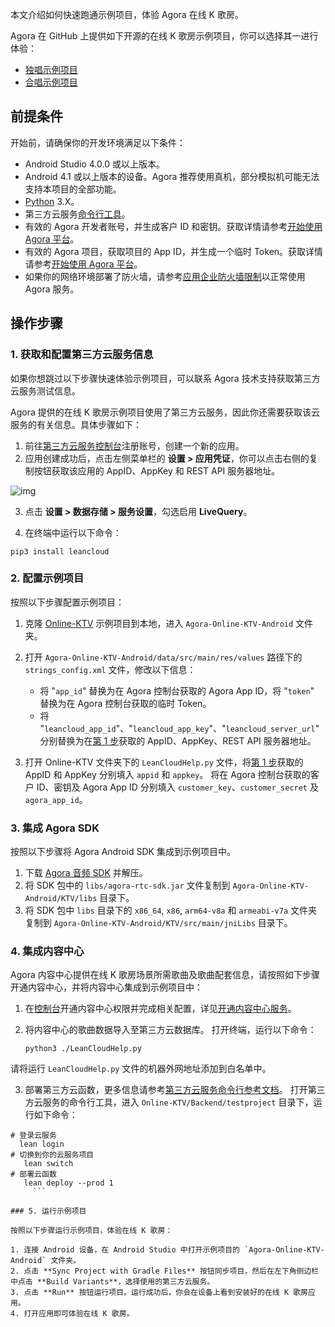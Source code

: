 本文介绍如何快速跑通示例项目，体验 Agora 在线 K 歌房。

Agora 在 GitHub 上提供如下开源的在线 K 歌房示例项目，你可以选择其一进行体验：

- [独唱示例项目](https://github.com/AgoraIO-Usecase/Online-KTV/tree/master/Agora-Online-KTV-Android)
- [合唱示例项目](http://github.com/AgoraIO-Usecase/Online-KTV/tree/chorus/Agora-Online-KTV-Android)

## 前提条件

开始前，请确保你的开发环境满足以下条件：

- Android Studio 4.0.0 或以上版本。
- Android 4.1 或以上版本的设备。Agora 推荐使用真机，部分模拟机可能无法支持本项目的全部功能。
- [Python](https://www.python.org/) 3.X。
- 第三方云服务[命令行工具](https://leancloud.cn/docs/leanengine_faq.html#hash-864044521)。
- 有效的 Agora 开发者账号，并生成客户 ID 和密钥。获取详情请参考[开始使用 Agora 平台](https://docs.agora.io/cn/AgoraPlatform/get_appid_token?platform=AllPlatforms#生成客户-id-和密钥)。
- 有效的 Agora 项目，获取项目的 App ID，并生成一个临时 Token。获取详情请参考[开始使用 Agora 平台](https://docs.agora.io/cn/AgoraPlatform/get_appid_token?platform=AllPlatforms)。
- 如果你的网络环境部署了防火墙，请参考[应用企业防火墙限制](https://docs.agora.io/cn/AgoraPlatform/firewall?platform=iOS)以正常使用 Agora 服务。

## 操作步骤
### 1. 获取和配置第三方云服务信息

<div class="alert note"> 如果你想跳过以下步骤快速体验示例项目，可以联系 Agora 技术支持获取第三方云服务测试信息。</div>

Agora 提供的在线 K 歌房示例项目使用了第三方云服务，因此你还需要获取该云服务的有关信息。具体步骤如下：

1. 前往[第三方云服务控制台](https://console.leancloud.cn/)注册账号，创建一个新的应用。
2. 应用创建成功后，点击左侧菜单栏的 **设置 > 应用凭证**，你可以点击右侧的复制按钮获取该应用的 AppID、AppKey 和 REST API 服务器地址。

 ![img](https://web-cdn.agora.io/docs-files/1623232859967)

3. 点击 **设置 > 数据存储 > 服务设置**，勾选启用 **LiveQuery**。

4. 在终端中运行以下命令：    

 ```shell
 pip3 install leancloud
 ```

### 2. 配置示例项目

按照以下步骤配置示例项目：

1. 克隆 [Online-KTV](https://github.com/AgoraIO-Usecase/Online-KTV) 示例项目到本地，进入 `Agora-Online-KTV-Android` 文件夹。

2. 打开 `Agora-Online-KTV-Android/data/src/main/res/values` 路径下的 `strings_config.xml` 文件，修改以下信息：

   - 将 "`app_id`" 替换为在 Agora 控制台获取的 Agora App ID，将 "`token`" 替换为在 Agora 控制台获取的临时 Token。
   - 将 "`leancloud_app_id`"、"`leancloud_app_key`"、"`leancloud_server_url`" 分别替换为在[第 1 步](/cn/online-ktv/run_ktv_android?platform=Android&versionId=a6b97eb0-0708-11ec-8e65-856920855d60#1-获取和配置第三方云服务信息)获取的 AppID、AppKey、REST API 服务器地址。

4. 打开 Online-KTV 文件夹下的 `LeanCloudHelp.py` 文件，将[第 1 步](/cn/online-ktv/run_ktv_android?platform=Android&versionId=a6b97eb0-0708-11ec-8e65-856920855d60#1-获取和配置第三方云服务信息)获取的 AppID 和 AppKey 分别填入 `appid` 和 `appkey`。
将在 Agora 控制台获取的客户 ID、密钥及 Agora App ID 分别填入 `customer_key`、`customer_secret` 及 `agora_app_id`。

### 3. 集成 Agora SDK
按照以下步骤将 Agora Android SDK 集成到示例项目中。
1. 下载 [Agora 音频 SDK](https://download.agora.io/sdk/release/Agora_Native_SDK_for_Android_v3.3.4.201_VOICE_20210706_6474_92790.zip) 并解压。
2. 将 SDK 包中的 `libs/agora-rtc-sdk.jar` 文件复制到 `Agora-Online-KTV-Android/KTV/libs` 目录下。
3. 将 SDK 包中 `libs` 目录下的 `x86_64`, `x86`, `arm64-v8a` 和 `armeabi-v7a` 文件夹复制到 `Agora-Online-KTV-Android/KTV/src/main/jniLibs` 目录下。

### 4. 集成内容中心 

Agora 内容中心提供在线 K 歌房场景所需歌曲及歌曲配套信息，请按照如下步骤开通内容中心，并将内容中心集成到示例项目中：

1. 在[控制台](https://sso2.agora.io/cn/)开通内容中心权限并完成相关配置，详见[开通内容中心服务](/cn/online-ktv/ktv_song_rest?platform=All%20Platforms)。

2. 将内容中心的歌曲数据导入至第三方云数据库。
   打开终端，运行以下命令：

   ```shell
   python3 ./LeanCloudHelp.py
	 ```
<div class="alert note">请将运行 <code>LeanCloudHelp.py</code> 文件的机器外网地址添加到白名单中。 </div>

3. 部署第三方云函数，更多信息请参考[第三方云服务命令行参考文档](https://leancloud.cn/docs/leanengine_cli.html)。
   打开第三方云服务的命令行工具，进入 `Online-KTV/Backend/testproject` 目录下，运行如下命令：
```shell
# 登录云服务
  lean login 
# 切换到你的云服务项目
   lean switch
# 部署云函数
   lean deploy --prod 1 
	 ```

### 5. 运行示例项目

按照以下步骤运行示例项目，体验在线 K 歌房：

1. 连接 Android 设备，在 Android Studio 中打开示例项目的 `Agora-Online-KTV-Android` 文件夹。
2. 点击 **Sync Project with Gradle Files** 按钮同步项目，然后在左下角侧边栏中点击 **Build Variants**，选择使用的第三方云服务。
3. 点击 **Run** 按钮运行项目。运行成功后，你会在设备上看到安装好的在线 K 歌房应用。
4. 打开应用即可体验在线 K 歌房。